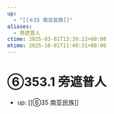 ```yaml
---
up:
  - "[[⑥35 南亚民族]]"
aliases:
  - 旁遮普人
ctime: 2025-03-01T13:39:22+08:00
mtime: 2025-10-01T11:40:31+08:00
---
```


# ⑥353.1 旁遮普人

- up: [[⑥35 南亚民族]]
